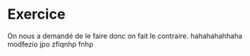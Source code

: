 # Exercice
On nous a demandé de le faire donc on fait le contraire.
hahahahahhaha modfezio jpo zfiqnhp fnhp
